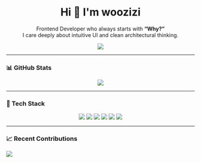 <h1 align="center">Hi 👋 I'm woozizi</h1>
<p align="center">
  Frontend Developer who always starts with <strong>“Why?”</strong><br />
  I care deeply about intuitive UI and clean architectural thinking.
</p>

<p align="center">
  <img src="https://readme-typing-svg.herokuapp.com?font=Fira+Code&pause=1000&color=FACC15&center=true&vCenter=true&width=400&lines=React+%7C+Next.js+%7C;Driven+by+Why,+Not+Just+How.;Welcome+to+my+GitHub!" />
</p>

---

### 📊 GitHub Stats

<p align="center">
  <img src="https://github-readme-stats.vercel.app/api?username=woozizi&show_icons=true&hide_title=true&hide_border=true" />
</p>

---

### 🧰 Tech Stack

<p align="center">
  <img src="https://img.shields.io/badge/HTML5-E34F26?style=flat&logo=html5&logoColor=white" />
  <img src="https://img.shields.io/badge/CSS3-1572B6?style=flat&logo=css3&logoColor=white" />
  <img src="https://img.shields.io/badge/React-20232A?style=flat&logo=react&logoColor=61DAFB" />
  <img src="https://img.shields.io/badge/Next.js-000000?style=flat&logo=next.js&logoColor=white" />
  <img src="https://img.shields.io/badge/TypeScript-3178C6?style=flat&logo=typescript&logoColor=white" />
  <img src="https://img.shields.io/badge/Konva-000000?style=flat&logoColor=white" />
</p>

---
### 📈 Recent Contributions

<img src="https://github.com/woozizi/woozizi/blob/main/github-metrics.svg" />
